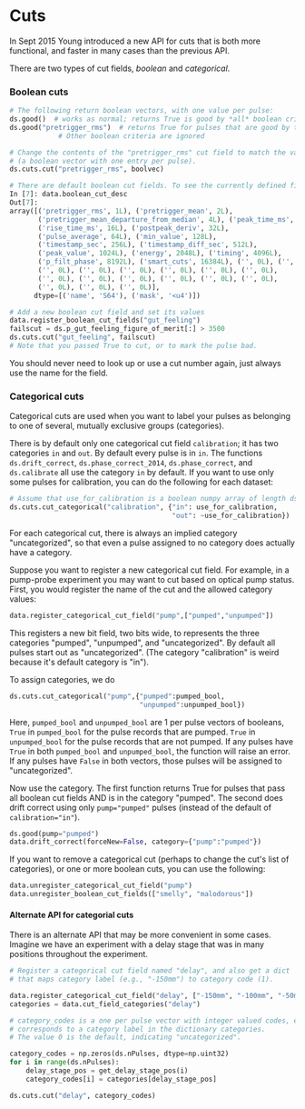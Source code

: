 # Cuts
In Sept 2015 Young introduced a new API for cuts that is both more functional, and faster in many cases than the previous API.

There are two types of cut fields, _boolean_ and _categorical_.

### Boolean cuts
```python
# The following return boolean vectors, with one value per pulse:
ds.good()  # works as normal; returns True is good by *all* boolean crieteria.
ds.good("pretrigger_rms")  # returns True for pulses that are good by the "pretrigger_rms" criterion.
            # Other boolean criteria are ignored

# Change the contents of the "pretrigger_rms" cut field to match the values in boolvec
# (a boolean vector with one entry per pulse).
ds.cuts.cut("pretrigger_rms", boolvec)

# There are default boolean cut fields. To see the currently defined fields:
In [7]: data.boolean_cut_desc
Out[7]:
array([('pretrigger_rms', 1L), ('pretrigger_mean', 2L),
       ('pretrigger_mean_departure_from_median', 4L), ('peak_time_ms', 8L),
       ('rise_time_ms', 16L), ('postpeak_deriv', 32L),
       ('pulse_average', 64L), ('min_value', 128L),
       ('timestamp_sec', 256L), ('timestamp_diff_sec', 512L),
       ('peak_value', 1024L), ('energy', 2048L), ('timing', 4096L),
       ('p_filt_phase', 8192L), ('smart_cuts', 16384L), ('', 0L), ('', 0L),
       ('', 0L), ('', 0L), ('', 0L), ('', 0L), ('', 0L), ('', 0L),
       ('', 0L), ('', 0L), ('', 0L), ('', 0L), ('', 0L), ('', 0L),
       ('', 0L), ('', 0L), ('', 0L)],
      dtype=[('name', 'S64'), ('mask', '<u4')])

# Add a new boolean cut field and set its values
data.register_boolean_cut_fields("gut_feeling")
failscut = ds.p_gut_feeling_figure_of_merit[:] > 3500
ds.cuts.cut("gut_feeling", failscut)
# Note that you passed True to cut, or to mark the pulse bad.
```

You should never need to look up or use a cut number again, just always use the name for the field.

### Categorical cuts
Categorical cuts are used when you want to label your pulses as belonging to one of several, mutually exclusive groups (categories).

There is by default only one categorical cut field `calibration`; it has two categories `in`
and `out`. By default every pulse is in `in`. The functions `ds.drift_correct`,
`ds.phase_correct_2014`, `ds.phase_correct`, and `ds.calibrate` all use the category `in` by
default. If you want to use only some pulses for calibration, you can do the following for
each dataset:

```python
# Assume that use_for_calibration is a boolean numpy array of length ds.nPulses.
ds.cuts.cut_categorical("calibration", {"in": use_for_calibration,
                                        "out": ~use_for_calibration})
```

For each categorical cut, there is always an implied category "uncategorized", so that even
a pulse assigned to no category does actually have a category.

Suppose you want to register a new categorical cut field. For example, in a pump-probe
experiment you may want to cut based on optical pump status. First, you would register
the name of the cut and the allowed category values:

```python
data.register_categorical_cut_field("pump",["pumped","unpumped"])
```

This registers a new bit field, two bits wide, to represents the three categories
"pumped", "unpumped", and "uncategorized". By default all pulses start out as "uncategorized". (The category "calibration" is weird because it's default category is "in").

To assign categories, we do

```python
ds.cuts.cut_categorical("pump",{"pumped":pumped_bool,
                                "unpumped":unpumped_bool})
```
Here, `pumped_bool` and `unpumped_bool` are 1 per pulse vectors of booleans,
`True` in `pumped_bool` for the pulse records that are pumped. `True` in `unpumped_bool` for the pulse records that are not pumped. If any pulses have `True` in both
`pumped_bool` and `unpumped_bool`, the function will raise an error. If any pulses have
`False` in both vectors, those pulses will be assigned to "uncategorized".

Now use the category. The first function returns True for pulses that pass all boolean cut fields AND is in the category "pumped". The second does drift correct using only `pump="pumped"` pulses (instead of the default of `calibration="in"`).

```python
ds.good(pump="pumped")
data.drift_correct(forceNew=False, category={"pump":"pumped"})
```

If you want to remove a categorical cut (perhaps to change the cut's list of categories),
or one or more boolean cuts, you can use the following:

```python
data.unregister_categorical_cut_field("pump")
data.unregister_boolean_cut_fields(["smelly", "malodorous"])
```

#### Alternate API for categorial cuts

There is an alternate API that may be more convenient in some cases. Imagine we
have an experiment with a delay stage that was in many positions throughout the
experiment.

```python
# Register a categorical cut field named "delay", and also get a dict
# that maps category label (e.g., "-150mm") to category code (1).

data.register_categorical_cut_field("delay", ["-150mm", "-100mm", "-50mm", "0mm", "50mm"])
categories = data.cut_field_categories("delay")

# category_codes is a one per pulse vector with integer valued codes, each integer
# corresponds to a category label in the dictionary categories.
# The value 0 is the default, indicating "uncategorized".

category_codes = np.zeros(ds.nPulses, dtype=np.uint32)
for i in range(ds.nPulses):
    delay_stage_pos = get_delay_stage_pos(i)
    category_codes[i] = categories[delay_stage_pos]

ds.cuts.cut("delay", category_codes)
```

